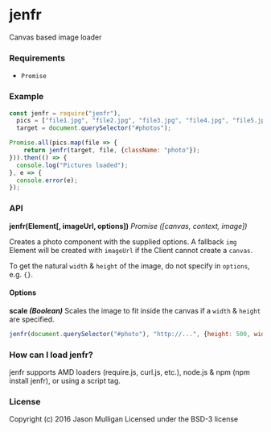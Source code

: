 # jenfr
Canvas based image loader

### Requirements
- `Promise`

### Example

```javascript
const jenfr = require("jenfr"),
  pics = ["file1.jpg", "file2.jpg", "file3.jpg", "file4.jpg", "file5.jpg"],
  target = document.querySelector("#photos");

Promise.all(pics.map(file => {
    return jenfr(target, file, {className: "photo"});
})).then(() => {
  console.log("Pictures loaded");
}, e => {
  console.error(e);
});
```

### API
**jenfr(Element[, imageUrl, options])**
_Promise ([canvas, context, image])_

Creates a photo component with the supplied options. A fallback `img` Element will be created with `imageUrl` if the Client cannot create a `canvas`.

To get the natural `width` & `height` of the image, do not specify in `options`, e.g. `{}`.

#### Options

**scale _(Boolean)_**
Scales the image to fit inside the canvas if a `width` & `height` are specified.

```javascript
jenfr(document.querySelector("#photo"), "http://...", {height: 500, width: 500, scale: true});
```

### How can I load jenfr?
jenfr supports AMD loaders (require.js, curl.js, etc.), node.js & npm (npm install jenfr), or using a script tag.

### License
Copyright (c) 2016 Jason Mulligan
Licensed under the BSD-3 license
